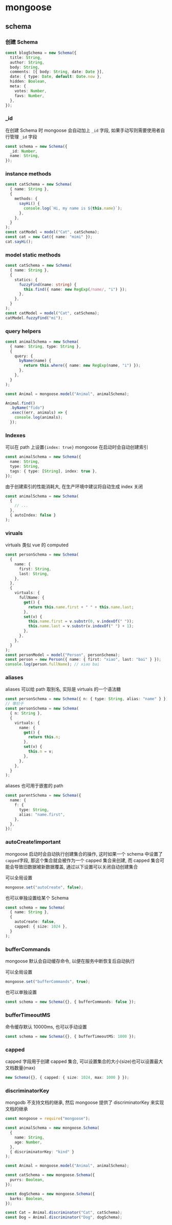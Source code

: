 # mongoose

## schema

### 创建 Schema

```ts
const blogSchema = new Schema({
  title: String,
  author: String,
  body: String,
  comments: [{ body: String, date: Date }],
  date: { type: Date, default: Date.now },
  hidden: Boolean,
  meta: {
    votes: Number,
    favs: Number,
  },
});
```

### \_id

在创建 Schema 时 mongoose 会自动加上 `_id` 字段, 如果手动写则需要使用者自行管理 `_id` 字段

```ts
const schema = new Schema({
  _id: Number,
  name: String,
});
```

### instance methods

```ts
const catSchema = new Schema(
  { name: String },
  {
    methods: {
      sayHi() {
        console.log(`Hi, my name is ${this.name}`);
      },
    },
  }
);
const catModel = model("Cat", catSchema);
const cat = new Cat({ name: "mimi" });
cat.sayHi();
```

### model static methods

```ts
const catSchema = new Schema(
  { name: String },
  {
    statics: {
      fuzzyFind(name: string) {
        this.find({ name: new RegExp(/name/, "i") });
      },
    },
  }
);
const catModel = model("Cat", catSchema);
catModel.fuzzyFind("mi");
```

### query helpers

```ts
const animalSchema = new Schema(
  { name: String, type: String },
  {
    query: {
      byName(name) {
        return this.where({ name: new RegExp(name, "i") });
      },
    },
  }
);

const Animal = mongoose.model("Animal", animalSchema);

Animal.find()
  .byName("fido")
  .exec((err, animals) => {
    console.log(animals);
  });
```

### Indexes

可以在 path 上设置`{index: true}` mongoose 在启动时会自动创建索引

```ts
const animalSchema = new Schema({
  name: String,
  type: String,
  tags: { type: [String], index: true },
});
```

由于创建索引的性能消耗大, 在生产环境中建议将自动生成 index 关闭

```ts
const animalSchema = new Schema(
  {
    // ...
  },
  { autoIndex: false }
);
```

### viruals

virtuals 类似 vue 的 computed

```ts
const personSchema = new Schema(
  {
    name: {
      first: String,
      last: String,
    },
  },
  {
    virtuals: {
      fullName: {
        get() {
          return this.name.first + " " + this.name.last;
        },
        set(v) {
          this.name.first = v.substr(0, v.indexOf(" "));
          this.name.last = v.substr(v.indexOf(" ") + 1);
        },
      },
    },
  }
);
const personModel = model("Person", personSchema);
const person = new Person({ name: { first: "xiao", last: "bai" } });
console.log(person.fullName); // xiao bai
```

### aliases

aliases 可以给 path 取别名, 实际是 virtuals 的一个语法糖

```ts
const personSchema = new Schema({ n: { type: String, alias: "name" } });
// 等价于
const personSchema = new Schema(
  { n: String },
  {
    virtuals: {
      name: {
        get() {
          return this.n;
        },
        set(v) {
          this.n = v;
        },
      },
    },
  }
);
```

aliases 也可用于嵌套的 path

```ts
const parentSchema = new Schema({
  name: {
    f: {
      type: String,
      alias: "name.first",
    },
  },
});
```

### autoCreate!important

mongoose 启动时会自动执行创建集合的操作, 这时如果一个 schema 中设置了`capped`字段, 那这个集合就会被作为一个 capped 集合来创建, 而 capped 集合可能会导致旧数据被新数据覆盖, 通过以下设置可以关闭自动创建集合

可以全局设置

```ts
mongoose.set("autoCreate", false);
```

也可以单独设置给某个 Schema

```ts
const schema = new Schema(
  { name: String },
  {
    autoCreate: false,
    capped: { size: 1024 },
  }
);
```

### bufferCommands

mongoose 默认会自动缓存命令, 以便在服务中断恢复后自动执行

可以全局设置

```ts
mongoose.set("bufferCommands", true);
```

也可以单独设置

```ts
const schema = new Schema({}, { bufferCommands: false });
```

### bufferTimeoutMS

命令缓存默认 10000ms, 也可以手动设置

```ts
const schema = new Schema({}, { bufferTimeoutMS: 1000 });
```

### capped

capped 字段用于创建 capped 集合, 可以设置集合的大小(size)也可以设置最大文档数量(max)

```ts
new Schema({}, { capped: { size: 1024, max: 1000 } });
```

### discriminatorKey

mongodb 不支持文档的继承, 然后 mongoose 提供了 discriminatorKey 来实现文档的继承

```ts
const mongoose = require("mongoose");

const animalSchema = new mongoose.Schema(
  {
    name: String,
    age: Number,
  },
  { discriminatorKey: "kind" }
);

const Animal = mongoose.model("Animal", animalSchema);

const catSchema = new mongoose.Schema({
  purrs: Boolean,
});

const dogSchema = new mongoose.Schema({
  barks: Boolean,
});

const Cat = Animal.discriminator("Cat", catSchema);
const Dog = Animal.discriminator("Dog", dogSchema);
```
